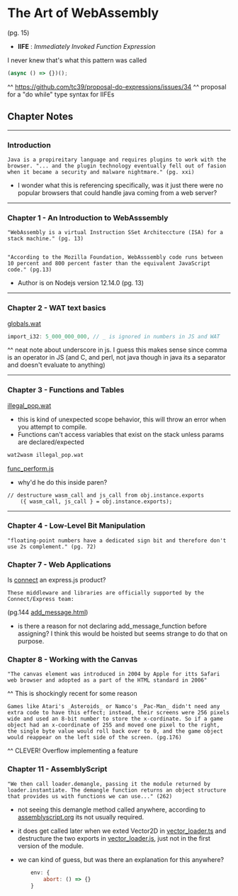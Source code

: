 # The Art of WebAssembly

(pg. 15)
- __IIFE__ : _Immediately Invoked Function Expression_

I never knew that's what this pattern was called
```javascript
(async () => {})();
```

^^ https://github.com/tc39/proposal-do-expressions/issues/34
^^ proposal for a "do while" type syntax for IIFEs 

## Chapter Notes
___
### Introduction
    
    Java is a propireitary language and requires plugins to work with the browser. "... and the plugin technology eventually fell out of fasion when it became a security and malware nightmare." (pg. xxi)

- I wonder what this is referencing specifically, was it just there were no popular browsers that could handle java coming from a web server?

___
### Chapter 1 - An Introduction to WebAsssembly

    "WebAssembly is a virtual Instruction SSet Architeccture (ISA) for a stack machine." (pg. 13)

    
    "According to the Mozilla Foundation, WebAsssembly code runs between 10 percent and 800 percent faster than the equivalent JavaScript code." (pg.13)

- Author is on Nodejs version 12.14.0 (pg. 13)

___
### Chapter 2 - WAT text basics

[globals.wat](./2-basics/globals.js)
```js
import_i32: 5_000_000_000, // _ is ignored in numbers in JS and WAT
```
^^ neat note about underscore in js. I guess this makes sense since comma is an operator in JS (and C, and perl, not java though in java its a separator and doesn't evaluate to anything)

___
### Chapter 3 - Functions and Tables

[illegal_pop.wat](./3-functions/illegal_pop.wat)
- this is kind of unexpected scope behavior, this will throw an error when you attempt to compile. 
- Functions can't access variables that exist on the stack unless params are declared/expected
```Bash
wat2wasm illegal_pop.wat
```
[func_perform.js](./3-functions/func_perform.js)
- why'd he do this inside paren?
```JS
// destructure wasm_call and js_call from obj.instance.exports
    ({ wasm_call, js_call } = obj.instance.exports);
```

___
### Chapter 4 - Low-Level Bit Manipulation

    "floating-point numbers have a dedicated sign bit and therefore don't use 2s complement." (pg. 72)

### Chapter 7 - Web Applications

 Is [connect](https://www.npmjs.com/package/connect)
 an express.js product?     
    
    These middleware and libraries are officially supported by the Connect/Express team:

(pg.144 [add_message.html](./7-web-applications/add_message.html))
- is there a reason for not declaring add_message_function before assigning? I think this would be hoisted but seems strange to do that on purpose.

### Chapter 8 - Working with the Canvas

    "The canvas element was introduced in 2004 by Apple for itts Safari web browser and adopted as a part of the HTML standard in 2006"

^^ This is shockingly recent for some reason

    Games like Atari's _Asteroids_ or Namco's _Pac-Man_ didn't need any extra code to have this effect; instead, their screens were 256 pixels wide and used an 8-bit number to store the x-cordinate. So if a game object had an x-coordinate of 255 and moved one pixel to the right, the single byte value would roll back over to 0, and the game object would reappear on the left side of the screen. (pg.176)

^^ CLEVER! Overflow implementing a feature
    
### Chapter 11 - AssemblyScript

    "We then call loader.demangle, passing it the module returned by loader.instantiate. The demangle function returns an object structure that provides us with functions we can use..." (262)

- not seeing this demangle method called anywhere, according to [assemblyscript.org](https://www.assemblyscript.org/loader.html#static-members) its not usually required.
- it does get called later when we exted Vector2D in [vector_loader.ts](./11-AssemblyScript/vector_loader.ts) and destructure the two exports in [vector_loader.js](./11-AssemblyScript/vector_loader.js), just not in the first version of the module.

- we can kind of guess, but was there an explanation for this anywhere?
    ```javascript
        env: {
            abort: () => {}
        }
    ```